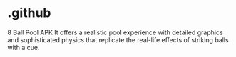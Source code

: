 # .github
8 Ball Pool APK It offers a realistic pool experience with detailed graphics and sophisticated physics that replicate the real-life effects of striking balls with a cue.
